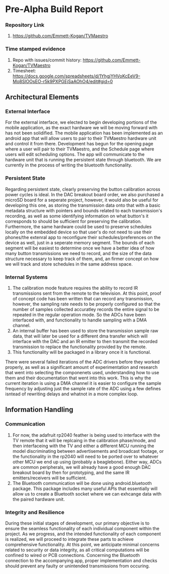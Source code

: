 # Pre-Alpha Build Report

### Repository Link
1. https://github.com/Emmett-Kogan/TVMaestro

### Time stamped evidence
1. Repo with issues/commit history: https://github.com/Emmett-Kogan/TVMaestro
2. Timesheet: https://docs.google.com/spreadsheets/d/1YhgjYHVoKcEeV9-Mo8SlOOsEO-r5k9PXPGEjSaAOhO4/edit#gid=0


## Architectural Elements

### External Interface
For the external interface, we elected to begin developing portions of the mobile application, as the exact hardware we will be moving forward with has not been solidified. The mobile application has been implemented as an android app that will allow users to pair to their TVMaestro hardware unit and control it from there. Development has begun for the opening page where a user will pair to their TVMaestro, and the Schedule page where users will edit scheduling options. The app will communicate to the hardware unit that is running the persistent state through bluetooth. We are currently in the process of writing the bluetooth functionality.
### Persistent State
Regarding persistent state, clearly preserving the button calibration across power cycles is ideal. In the DAC breakout board order, we also purchased a microSD board for a seperate project, however, it would also be useful for developing this one, as storing the transmission data onto that with a basic metadata structure with pointers and bounds related to each transmission's recording, as well as some identifying information on what button's it corresponds to should be sufficient for preserving the calibration. Furthermore, the same hardware could be used to preserve schedules locally on the embedded device so that user's do not need to use their phones/the extenral app to reconfigure their schedules/preferences on the device as well, just in a seperate memory segment. The bounds of each segment will be easiest to determine once we have a better idea of how many button transmissions we need to record, and the size of the data structure necessary to keep track of them, and, an firmer concept on how we will track and store schedules in the same address space.

### Internal Systems
1. The calibration mode feature requires the ability to record IR transmissions sent from the remote to the television. At this point, proof of concept code has been written that can record any transmission, however, the sampling rate needs to be properly configured so that the number of samples collected accuratley records the entire signal to be repeated in the regular operation mode. So the ADCs have been interfaced with, and functionality to handle sampling with a DMA channel.
2. An internal buffer has been used to store the transmission sample raw data, that will later be used for a different dma transfer which will interface with the DAC and an IR emitter to then transmit the recorded transmission to replace the functionality provided by the remote.
3. This functionality will be packaged in a library once it is functional.

There were several failed iterations of the ADC drivers before they worked properly, as well as a significant amount of experimentation and research that went into selecting the componenets used, understanding how to use them and their documentation that went into this work. This is why the current iteration is using a DMA channel it is easier to configure the sample frequency by adjusting just the sample rate of the ADC using a few defines isntead of rewriting delays and whatnot in a more complex loop.

## Information Handling

### Communication
1. For now, the adafruit rp2040 feather is being used to interface with the TV remote that it will be replcaing in the calibration phase/mode, and then interfaceing with the TV and either a different MCU running the model discriminating between advertisements and broadcast footage, or the functionality in the rp2040 will need to be ported over to whatever other MCU we end up using (probably a beaglebone). Either way, ADCs are common peripherals, we will already have a good enough DAC breakout board by then for prototyping, and the same IR emitters/receivers will be sufficient.
2. The Bluetooth communication will be done using android.bluetooth package. This package includes many useful APIs that essentially will allow us to create a Bluetooth socket where we can exhcange data with the paired hardware unit.

### Integrity and Resilience
During these initial stages of development, our primary objective is to ensure the seamless functionality of each individual component within the project. As we progress, and the intended functionality of each component is realized, we will proceed to integrate these parts to achieve comprehensive functionality. At this point, we anticipate minimal concerns related to security or data integrity, as all critical computations will be confined to wired or PCB connections. Concerning the Bluetooth connection to the accompanying app, proper implementation and checks should prevent any faulty or unintended transmissions from occuring.

